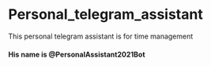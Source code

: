 # Personal_telegram_assistant
This personal telegram assistant is for time management
#### His name is @PersonalAssistant2021Bot
